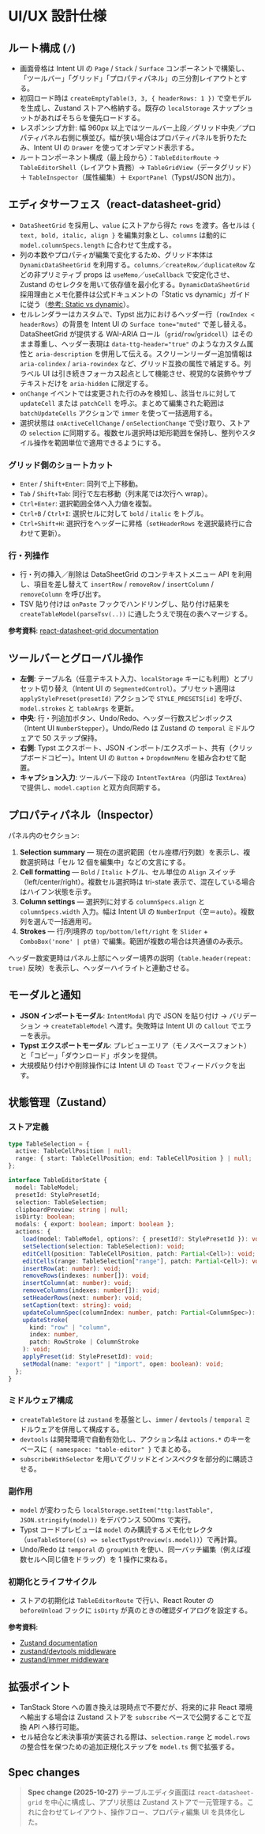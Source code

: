 # UI/UX 設計仕様

## ルート構成 (`/`)

- 画面骨格は Intent UI の `Page` / `Stack` / `Surface` コンポーネントで構築し、「ツールバー」「グリッド」「プロパティパネル」の三分割レイアウトとする。
- 初回ロード時は `createEmptyTable(3, 3, { headerRows: 1 })` で空モデルを生成し、Zustand ストアへ格納する。既存の `localStorage` スナップショットがあればそちらを優先ロードする。
- レスポンシブ方針: 幅 960px 以上ではツールバー上段／グリッド中央／プロパティパネル右側に横並び。幅が狭い場合はプロパティパネルを折りたたみ、Intent UI の `Drawer` を使ってオンデマンド表示する。
- ルートコンポーネント構成（最上段から）：`TableEditorRoute` → `TableEditorShell`（レイアウト責務）→ `TableGridView`（データグリッド）＋ `TableInspector`（属性編集）＋ `ExportPanel`（Typst/JSON 出力）。

## エディタサーフェス（react-datasheet-grid）

- `DataSheetGrid` を採用し、`value` にストアから得た `rows` を渡す。各セルは `{ text, bold, italic, align }` を編集対象とし、`columns` は動的に `model.columnSpecs.length` に合わせて生成する。
- 列の本数やプロパティが編集で変化するため、グリッド本体は `DynamicDataSheetGrid` を利用する。`columns`／`createRow`／`duplicateRow` などの非プリミティブ props は `useMemo`／`useCallback` で安定化させ、Zustand のセレクタを用いて依存値を最小化する。`DynamicDataSheetGrid` 採用理由とメモ化要件は公式ドキュメントの「Static vs dynamic」ガイドに従う（[参考: Static vs dynamic](https://react-datasheet-grid.netlify.app/docs/performance/static-vs-dynamic)）。
- セルレンダラーはカスタムで、Typst 出力におけるヘッダー行（`rowIndex < headerRows`）の背景を Intent UI の `Surface tone="muted"` で差し替える。DataSheetGrid が提供する WAI-ARIA ロール（`grid`/`row`/`gridcell`）はそのまま尊重し、ヘッダー表現は `data-ttg-header="true"` のようなカスタム属性と `aria-description` を併用して伝える。スクリーンリーダー追加情報は `aria-colindex` / `aria-rowindex` など、グリッド互換の属性で補足する。列ラベル UI は引き続きフォーカス起点として機能させ、視覚的な装飾やサブテキストだけを `aria-hidden` に限定する。
- `onChange` イベントでは変更された行のみを検知し、該当セルに対して `updateCell` または `patchCell` を呼ぶ。まとめて編集された範囲は `batchUpdateCells` アクションで `immer` を使って一括適用する。
- 選択状態は `onActiveCellChange` / `onSelectionChange` で受け取り、ストアの `selection` に同期する。複数セル選択時は矩形範囲を保持し、整列やスタイル操作を範囲単位で適用できるようにする。

### グリッド側のショートカット

- `Enter` / `Shift+Enter`: 同列で上下移動。
- `Tab` / `Shift+Tab`: 同行で左右移動（列末尾では次行へ wrap）。
- `Ctrl+Enter`: 選択範囲全体へ入力値を複製。
- `Ctrl+B` / `Ctrl+I`: 選択セルに対して `bold` / `italic` をトグル。
- `Ctrl+Shift+H`: 選択行をヘッダーに昇格（`setHeaderRows` を選択最終行に合わせて更新）。

### 行・列操作

- 行・列の挿入／削除は DataSheetGrid のコンテキストメニュー API を利用し、項目を差し替えて `insertRow` / `removeRow` / `insertColumn` / `removeColumn` を呼び出す。
- TSV 貼り付けは `onPaste` フックでハンドリングし、貼り付け結果を `createTableModel(parseTsv(..))` に通したうえで現在の表へマージする。

**参考資料**: [react-datasheet-grid documentation](https://react-datasheet-grid.netlify.app/docs/features)

## ツールバーとグローバル操作

- **左側**: テーブル名（任意テキスト入力、`localStorage` キーにも利用）とプリセット切り替え（Intent UI の `SegmentedControl`）。プリセット適用は `applyStylePreset(presetId)` アクションで `STYLE_PRESETS[id]` を呼び、`model.strokes` と `tableArgs` を更新。
- **中央**: 行・列追加ボタン、Undo/Redo、ヘッダー行数スピンボックス（Intent UI `NumberStepper`）。Undo/Redo は Zustand の `temporal` ミドルウェアで 50 ステップ保持。
- **右側**: Typst エクスポート、JSON インポート/エクスポート、共有（クリップボードコピー）。Intent UI の `Button` + `DropdownMenu` を組み合わせて配置。
- **キャプション入力**: ツールバー下段の `IntentTextArea`（内部は `TextArea`）で提供し、`model.caption` と双方向同期する。

## プロパティパネル（Inspector）

パネル内のセクション:

1. **Selection summary** — 現在の選択範囲（セル座標/行列数）を表示し、複数選択時は「セル 12 個を編集中」などの文言にする。
2. **Cell formatting** — `Bold` / `Italic` トグル、セル単位の `Align` スイッチ（left/center/right）。複数セル選択時は tri-state 表示で、混在している場合はハイフン状態を示す。
3. **Column settings** — 選択列に対する `columnSpecs.align` と `columnSpecs.width` 入力。幅は Intent UI の `NumberInput`（空＝`auto`）。複数列を選んで一括適用可。
4. **Strokes** — 行/列境界の `top/bottom/left/right` を `Slider` + `ComboBox('none' | pt値)` で編集。範囲が複数の場合は共通値のみ表示。

ヘッダー数変更時はパネル上部にヘッダー境界の説明（`table.header(repeat: true)` 反映）を表示し、ヘッダーハイライトと連動させる。

## モーダルと通知

- **JSON インポートモーダル**: `IntentModal` 内で JSON を貼り付け → バリデーション → `createTableModel` へ渡す。失敗時は Intent UI の `Callout` でエラーを表示。
- **Typst エクスポートモーダル**: プレビューエリア（モノスペースフォント）と「コピー」「ダウンロード」ボタンを提供。
- 大規模貼り付けや削除操作には Intent UI の `Toast` でフィードバックを出す。

## 状態管理（Zustand）

### ストア定義

```ts
type TableSelection = {
  active: TableCellPosition | null;
  range: { start: TableCellPosition; end: TableCellPosition } | null;
};

interface TableEditorState {
  model: TableModel;
  presetId: StylePresetId;
  selection: TableSelection;
  clipboardPreview: string | null;
  isDirty: boolean;
  modals: { export: boolean; import: boolean };
  actions: {
    load(model: TableModel, options?: { presetId?: StylePresetId }): void;
    setSelection(selection: TableSelection): void;
    editCell(position: TableCellPosition, patch: Partial<Cell>): void;
    editCells(range: TableSelection["range"], patch: Partial<Cell>): void;
    insertRow(at: number): void;
    removeRows(indexes: number[]): void;
    insertColumn(at: number): void;
    removeColumns(indexes: number[]): void;
    setHeaderRows(next: number): void;
    setCaption(text: string): void;
    updateColumnSpec(columnIndex: number, patch: Partial<ColumnSpec>): void;
    updateStroke(
      kind: "row" | "column",
      index: number,
      patch: RowStroke | ColumnStroke
    ): void;
    applyPreset(id: StylePresetId): void;
    setModal(name: "export" | "import", open: boolean): void;
  };
}
```

### ミドルウェア構成

- `createTableStore` は `zustand` を基盤とし、`immer` / `devtools` / `temporal` ミドルウェアを併用して構成する。
- `devtools` は開発環境で自動有効化し、アクション名は `actions.*` のキーをベースに `{ namespace: "table-editor" }` でまとめる。
- `subscribeWithSelector` を用いてグリッドとインスペクタを部分的に購読させる。

### 副作用

- `model` が変わったら `localStorage.setItem("ttg:lastTable", JSON.stringify(model))` をデバウンス 500ms で実行。
- Typst コードプレビューは `model` のみ購読するメモ化セレクタ（`useTableStore((s) => selectTypstPreview(s.model))`）で再計算。
- Undo/Redo は `temporal` の `groupWith` を使い、同一バッチ編集（例えば複数セルへ同じ値をドラッグ）を 1 操作に束ねる。

### 初期化とライフサイクル

- ストアの初期化は `TableEditorRoute` で行い、React Router の `beforeUnload` フックに `isDirty` が真のときの確認ダイアログを設定する。

**参考資料**:

- [Zustand documentation](https://zustand.docs.pmnd.rs/getting-started/introduction)
- [zustand/devtools middleware](https://zustand.docs.pmnd.rs/guides/devtools-integration)
- [zustand/immer middleware](https://zustand.docs.pmnd.rs/guides/using-immer)

## 拡張ポイント

- TanStack Store への置き換えは現時点で不要だが、将来的に非 React 環境へ輸出する場合は Zustand ストアを `subscribe` ベースで公開することで互換 API へ移行可能。
- セル結合など未決事項が実装される際は、`selection.range` と `model.rows` の整合性を保つための追加正規化ステップを `model.ts` 側で拡張する。

## Spec changes

> **Spec change (2025-10-27)** テーブルエディタ画面は `react-datasheet-grid` を中心に構成し、アプリ状態は Zustand ストアで一元管理する。これに合わせてレイアウト、操作フロー、プロパティ編集 UI を具体化した。
